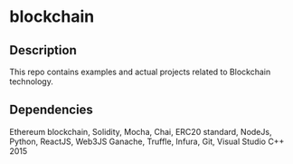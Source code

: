 # blockchain

## Description
This repo contains examples and actual projects related to Blockchain technology.

## Dependencies
Ethereum blockchain, Solidity, Mocha, Chai, ERC20 standard, NodeJs, Python, ReactJS, Web3JS Ganache, Truffle, Infura, Git, Visual Studio C++ 2015
